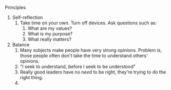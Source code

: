Principles

1. Self-reflection
	1. Take time on your own. Turn off devices. Ask questions such as:
		1. What are my values?
		2. What is my purpose?
		3. What really matters?
2. Balance
	1. Many subjects make people have very strong opinions. Problem is, those people often don't take the time to understand others' opinions.
	2. "I seek to understand, before I seek to be understood"
	3. Really good leaders have no *need* to be right, they're trying to do the right thing.
	4. 